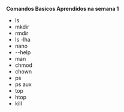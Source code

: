 **Comandos Basicos Aprendidos na semana 1** 

- ls
- mkdir
- rmdir
- ls -lha
- nano
- --help
- man
- chmod
- chown
- ps
- ps aux
- top
- htop
- kill

